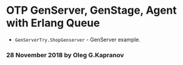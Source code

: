 # OTP GenServer, GenStage, Agent with Erlang Queue

* `GenServerTry.ShopGenserver` - GenServer example.

### 28 November 2018 by Oleg G.Kapranov
